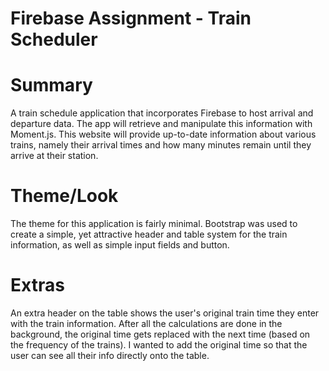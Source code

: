 # Firebase Assignment - Train Scheduler


# Summary
A train schedule application that incorporates Firebase to host arrival and departure data. The app will retrieve and manipulate this information with Moment.js. This website will provide up-to-date information about various trains, namely their arrival times and how many minutes remain until they arrive at their station.

# Theme/Look
The theme for this application is fairly minimal. Bootstrap was used to create a simple, yet attractive header and table system for the train information, as well as simple input fields and button.


# Extras
An extra header on the table shows the user's original train time they enter with the train information. After all the calculations are done in the background, the original time gets replaced with the next time (based on the frequency of the trains). I wanted to add the original time so that the user can see all their info directly onto the table.
